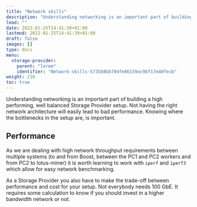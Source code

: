 ```yaml
---
title: "Network skills"
description: "Understanding networking is an important part of building a high performing, well balanced Storage Provider setup."
lead: ""
date: 2022-01-25T14:41:39+01:00
lastmod: 2022-01-25T14:41:39+01:00
draft: false
images: []
type: docs
menu:
  storage-provider:
    parent: "lorem"
    identifier: "Network-skills-573588bb794fe86159ac9bf17e40fecb"
weight: 210
toc: true
---
```

Understanding networking is an important part of building a high performing, well balanced Storage Provider setup. Not having the right network architecture will easily lead to bad performance. Knowing where the bottlenecks in the setup are, is important.
## Performance
As we are dealing with high network throughput requirements between multiple systems (to and from Boost, between the PC1 and PC2 workers and from PC2 to lotus-miner) it is worth learning to work with `iperf` and `iperf3` which allow for easy network benchmarking.

As a Storage Provider you also have to make the trade-off between performance and cost for your setup. Not everybody needs 100 GbE. It requires some calculation to know if you should invest in a higher bandwidth network or not.




